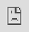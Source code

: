```yaml
---
title: Fusion 360 Fix Design Timeline Errors
---
```


Even with the most careful approach to 3D modeling, errors are bound to happen. Most errors and warnings can be fixed. In the design timeline, yellow indicates a warning. This means that Fusion 360 is missing some information but it remembers what the information probably is and makes its best guess so the model keeps working. These should be inspected and fixed. Often the order of operations is the cause of the problem or perhaps a plane changed shape so an extrusion doesn't know what profile to select. Right clicking on the highlighted feature on the timeline will give more information about what the problem is.

Red highlighting indicates an actual error or failure to compute the model. These usually need to be fixed in order to proceed. Right clicking on the timeline to inspect the error is the first step. Sometimes it is as simple as re-selecting a mirror axis or an edge for a fillet. Other times the error is more catastrophic such as the result of an earlier sketch not being fully constrained. This [video](https://www.youtu.be/F3673fmEymo) walks through fixing some errors on the design history timeline in Fusion 360.

<div class="video-grid">

<div class="video-card"

## Fix Timeline Errors in Fusion 360

<div class="iframe-16-9-container"><iframe class="youTubeIframe" style="position: absolute; top: 0; bottom: 0; left: 0; width: 100%; height: 100%; border: 0; z-index: 1;" src="https://www.youtube.com/embed/F3673fmEymo?rel=0" width="560" height="315" frameborder="0" allowfullscreen="allowfullscreen"></iframe></div>
</div>

</div>

